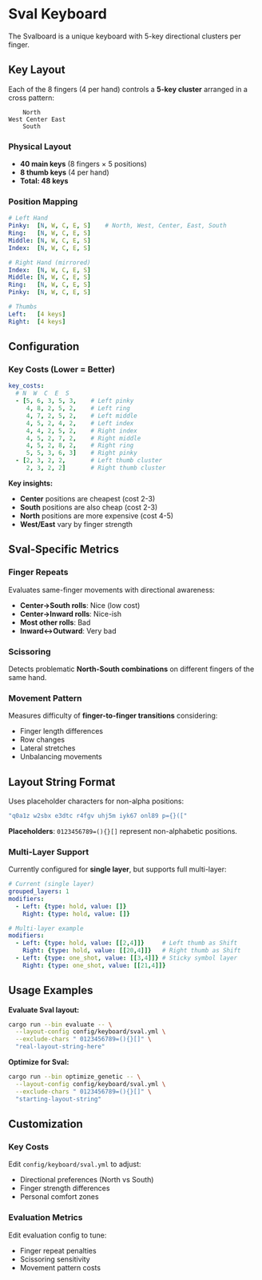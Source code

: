 # Sval Keyboard

The Svalboard is a unique keyboard with 5-key directional clusters per finger.

## Key Layout

Each of the 8 fingers (4 per hand) controls a **5-key cluster** arranged in a cross pattern:

```
    North
West Center East
    South
```

### Physical Layout
- **40 main keys** (8 fingers × 5 positions)
- **8 thumb keys** (4 per hand)
- **Total: 48 keys**

### Position Mapping
```yaml
# Left Hand
Pinky:  [N, W, C, E, S]    # North, West, Center, East, South
Ring:   [N, W, C, E, S]
Middle: [N, W, C, E, S]
Index:  [N, W, C, E, S]

# Right Hand (mirrored)
Index:  [N, W, C, E, S]
Middle: [N, W, C, E, S]
Ring:   [N, W, C, E, S]
Pinky:  [N, W, C, E, S]

# Thumbs
Left:   [4 keys]
Right:  [4 keys]
```

## Configuration

### Key Costs (Lower = Better)
```yaml
key_costs:
  # N  W  C  E  S
  - [5, 6, 3, 5, 3,    # Left pinky
     4, 8, 2, 5, 2,    # Left ring
     4, 7, 2, 5, 2,    # Left middle
     4, 5, 2, 4, 2,    # Left index
     4, 4, 2, 5, 2,    # Right index
     4, 5, 2, 7, 2,    # Right middle
     4, 5, 2, 8, 2,    # Right ring
     5, 5, 3, 6, 3]    # Right pinky
  - [2, 3, 2, 2,       # Left thumb cluster
     2, 3, 2, 2]       # Right thumb cluster
```

**Key insights:**
- **Center** positions are cheapest (cost 2-3)
- **South** positions are also cheap (cost 2-3)
- **North** positions are more expensive (cost 4-5)
- **West/East** vary by finger strength

## Sval-Specific Metrics

### Finger Repeats
Evaluates same-finger movements with directional awareness:
- **Center→South rolls**: Nice (low cost)
- **Center→Inward rolls**: Nice-ish
- **Most other rolls**: Bad
- **Inward↔Outward**: Very bad

### Scissoring
Detects problematic **North-South combinations** on different fingers of the same hand.

### Movement Pattern
Measures difficulty of **finger-to-finger transitions** considering:
- Finger length differences
- Row changes
- Lateral stretches
- Unbalancing movements

## Layout String Format

Uses placeholder characters for non-alpha positions:
```bash
"q0a1z w2sbx e3dtc r4fgv uhj5m iyk67 onl89 p={}(["
```

**Placeholders**: `0123456789=(){}[]` represent non-alphabetic positions.

### Multi-Layer Support

Currently configured for **single layer**, but supports full multi-layer:

```yaml
# Current (single layer)
grouped_layers: 1
modifiers:
  - Left: {type: hold, value: []}
    Right: {type: hold, value: []}

# Multi-layer example
modifiers:
  - Left: {type: hold, value: [[2,4]]}     # Left thumb as Shift
    Right: {type: hold, value: [[20,4]]}   # Right thumb as Shift
  - Left: {type: one_shot, value: [[3,4]]} # Sticky symbol layer
    Right: {type: one_shot, value: [[21,4]]}
```

## Usage Examples

**Evaluate Sval layout:**
```bash
cargo run --bin evaluate -- \
  --layout-config config/keyboard/sval.yml \
  --exclude-chars " 0123456789=(){}[]" \
  "real-layout-string-here"
```

**Optimize for Sval:**
```bash
cargo run --bin optimize_genetic -- \
  --layout-config config/keyboard/sval.yml \
  --exclude-chars " 0123456789=(){}[]" \
  "starting-layout-string"
```

## Customization

### Key Costs
Edit `config/keyboard/sval.yml` to adjust:
- Directional preferences (North vs South)
- Finger strength differences
- Personal comfort zones

### Evaluation Metrics
Edit evaluation config to tune:
- Finger repeat penalties
- Scissoring sensitivity
- Movement pattern costs
